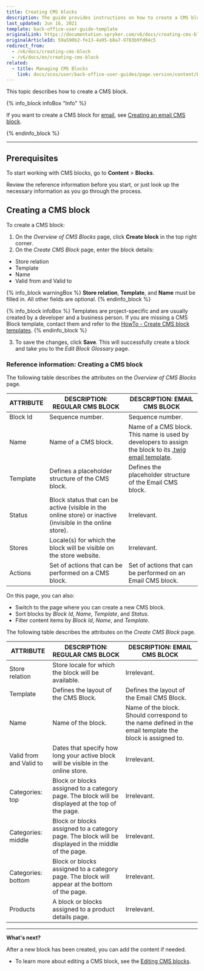 ```yaml
---
title: Creating CMS blocks
description: The guide provides instructions on how to create a CMS block in the Back Office.
last_updated: Jun 16, 2021
template: back-office-user-guide-template
originalLink: https://documentation.spryker.com/v6/docs/creating-cms-block
originalArticleId: 59a590b2-fe13-4a95-b8a7-9783b9fd04c5
redirect_from:
  - /v6/docs/creating-cms-block
  - /v6/docs/en/creating-cms-block
related:
  - title: Managing CMS Blocks
    link: docs/scos/user/back-office-user-guides/page.version/content/blocks/managing-cms-blocks.html
---
```


This topic describes how to create a CMS block.

{% info_block infoBox "Info" %}

If you want to create a CMS block for [email](/docs/scos/user/features/{{page.version/cms-feature-overview/email-as-a-cms-block-overview.html), see [Creating an email CMS block](/docs/scos/user/back-office-user-guides/{{page.version}}/content/blocks/managing-content-of-emails-via-cms-blocks.html#creating-an-email-cms-block).

{% endinfo_block %}

---

## Prerequisites

To start working with CMS blocks, go to **Content** > **Blocks**.

Review the reference information before you start, or just look up the necessary information as you go through the process.

## Creating a CMS block

To create a CMS block:

1. On the *Overview of CMS Blocks* page,  click  **Create block** in the top right corner.
2. On the *Create CMS Block* page, enter the block details:

* Store relation
* Template
* Name
* Valid from and Valid to

{% info_block warningBox %}
**Store relation**, **Template**, and **Name** must be filled in. All other fields are optional.
{% endinfo_block %}

{% info_block infoBox %}
Templates are project-specific and are usually created by a developer and a business person. If you are missing a CMS Block template, contact them and refer to the [HowTo - Create CMS block templates](/docs/scos/dev/tutorials-and-howtos/202009.0/howtos/feature-howtos/cms/howto-create-cms-templates.html#cms-block-template).
{% endinfo_block %}

3. To save the changes, click **Save**. This will successfully create a block and take you to the *Edit Block Glossary* page.


### Reference information: Creating a CMS block

The following table describes the attributes on the *Overview of CMS Blocks* page.

| ATTRIBUTE | DESCRIPTION: REGULAR CMS BLOCK | DESCRIPTION:  EMAIL CMS BLOCK |
| --- | --- | --- |
| Block Id | Sequence number. | Sequence number. |
| Name | Name of a CMS block. | Name of a CMS block. <br> This name is used by developers to assign the block to its [.twig email template](/docs/scos/user/features/{{page.version/cms-feature-overview/email-as-a-cms-block-overview.html).
| Template | Defines a placeholder structure of the CMS block. | Defines the placeholder structure of the Email CMS block. |
| Status | Block status that can be active (visible in the online store) or inactive (invisible in the online store). | Irrelevant. |
| Stores | Locale(s) for which the block will be visible on the store website. | Irrelevant. |
| Actions | Set of actions that can be performed on a CMS block. | Set of actions that can be performed on an Email CMS block. |

On this page, you can also:

* Switch to the page where you can create a new CMS block.
* Sort blocks by *Block Id*, *Name*, *Template*, and *Status*.
* Filter content items by *Block Id*, *Name*, and *Template*.

The following table describes the attributes on the *Create CMS Block* page.

|ATTRIBUTE  | DESCRIPTION: REGULAR CMS BLOCK | DESCRIPTION: EMAIL CMS BLOCK |
| --- | --- | --- |
| Store relation |  Store locale for which the block will be available. | Irrelevant. |
| Template | Defines the layout of the CMS Block. | Defines the layout of the Email CMS Block.
| Name | Name of the block. | Name of the block. Should correspond to the name defined in the email template the block is assigned to. |
| Valid from and Valid to | Dates that specify how long your active block will be visible in the online store. | Irrelevant. |
| Categories: top | Block or blocks assigned to a category page.  The block will be displayed at the top of the page. | Irrelevant. |
| Categories: middle |  Block or blocks assigned to a category page. The block will be displayed in the middle of the page. | Irrelevant. |
| Categories: bottom | Block or blocks assigned to a category page. The block will appear at the bottom of the page. | Irrelevant. |
| Products | A block or blocks assigned to a product details page. | Irrelevant. |

---

**What's next?**

After a new block has been created, you can add the content if needed.

* To learn more about editing a CMS block, see the [Editing CMS blocks](/docs/scos/user/back-office-user-guides/{{page.version}}/content/blocks/managing-cms-blocks.html#editing-blocks).
